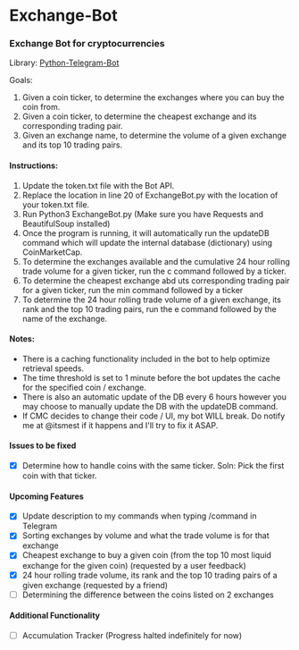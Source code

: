 # Exchange-Bot
### Exchange Bot for cryptocurrencies

Library: [Python-Telegram-Bot](https://github.com/python-telegram-bot/python-telegram-bot)

Goals: 
1. Given a coin ticker, to determine the exchanges where you can buy the coin from.
2. Given a coin ticker, to determine the cheapest exchange and its corresponding trading pair.
3. Given an exchange name, to determine the volume of a given exchange and its top 10 trading pairs.

#### Instructions:

1. Update the token.txt file with the Bot API.
2. Replace the location in line 20 of ExchangeBot.py with the location of your token.txt file.
3. Run Python3 ExchangeBot.py (Make sure you have Requests and BeautifulSoup installed)
4. Once the program is running, it will automatically run the updateDB command which will update the internal database (dictionary) using CoinMarketCap. 
5. To determine the exchanges available and the cumulative 24 hour rolling trade volume for a given ticker, run the c command followed by a ticker.
6. To determine the cheapest exchange abd uts corresponding trading pair for a given ticker, run the min command followed by a ticker
6. To determine the 24 hour rolling trade volume of a given exchange, its rank and the top 10 trading pairs, run the e command followed by the name of the exchange.

#### Notes:
- There is a caching functionality included in the bot to help optimize retrieval speeds. 
- The time threshold is set to 1 minute before the bot updates the cache for the specified coin / exchange.
- There is also an automatic update of the DB every 6 hours however you may choose to manually update the DB with the updateDB command.
- If CMC decides to change their code / UI, my bot WILL break. Do notify me at @itsmest if it happens and I'll try to fix it ASAP. 

#### Issues to be fixed
- [X] Determine how to handle coins with the same ticker. Soln: Pick the first coin with that ticker.

#### Upcoming Features
- [X] Update description to my commands when typing /command in Telegram
- [X] Sorting exchanges by volume and what the trade volume is for that exchange
- [X] Cheapest exchange to buy a given coin (from the top 10 most liquid exchange for the given coin) (requested by a user feedback)
- [X] 24 hour rolling trade volume, its rank and the top 10 trading pairs of a given exchange (requested by a friend)
- [ ] Determining the difference between the coins listed on 2 exchanges

#### Additional Functionality 
- [ ] Accumulation Tracker (Progress halted indefinitely for now)
